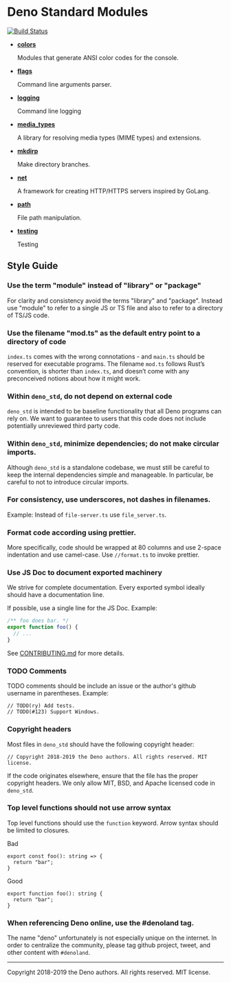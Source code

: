 # Deno Standard Modules

[![Build Status](https://dev.azure.com/denoland/deno_std/_apis/build/status/denoland.deno_std?branchName=master)](https://dev.azure.com/denoland/deno_std/_build/latest?definitionId=2?branchName=master)

- **[colors](./colors/)**

  Modules that generate ANSI color codes for the console.

- **[flags](./flags/)**

  Command line arguments parser.

- **[logging](./logging/)**

  Command line logging

- **[media_types](./media_types/)**

  A library for resolving media types (MIME types) and extensions.

- **[mkdirp](./fs/mkdirp/)**

  Make directory branches.

- **[net](./net/)**

  A framework for creating HTTP/HTTPS servers inspired by GoLang.

- **[path](./fs/path)**

  File path manipulation.

- **[testing](./testing/)**

  Testing

## Style Guide

### Use the term "module" instead of "library" or "package"

For clarity and consistency avoid the terms "library" and "package". Instead use
"module" to refer to a single JS or TS file and also to refer to a directory of
TS/JS code.

### Use the filename "mod.ts" as the default entry point to a directory of code

`index.ts` comes with the wrong connotations - and `main.ts` should be reserved
for executable programs. The filename `mod.ts` follows Rust’s convention, is
shorter than `index.ts`, and doesn’t come with any preconceived notions about
how it might work.

### Within `deno_std`, do not depend on external code

`deno_std` is intended to be baseline functionality that all Deno programs can
rely on. We want to guarantee to users that this code does not include
potentially unreviewed third party code.

### Within `deno_std`, minimize dependencies; do not make circular imports.

Although `deno_std` is a standalone codebase, we must still be careful to keep
the internal dependencies simple and manageable. In particular, be careful to
not to introduce circular imports.

### For consistency, use underscores, not dashes in filenames.

Example: Instead of `file-server.ts` use `file_server.ts`.

### Format code according using prettier.

More specifically, code should be wrapped at 80 columns and use 2-space
indentation and use camel-case. Use `//format.ts` to invoke prettier.

### Use JS Doc to document exported machinery

We strive for complete documentation. Every exported symbol ideally should have
a documentation line.

If possible, use a single line for the JS Doc. Example:

```ts
/** foo does bar. */
export function foo() {
  // ...
}
```

See [CONTRIBUTING.md](https://github.com/denoland/deno/blob/master/.github/CONTRIBUTING.md#documenting-apis)
for more details.

### TODO Comments

TODO comments should be include an issue or the author's github username in
parentheses. Example:

```
// TODO(ry) Add tests.
// TODO(#123) Support Windows.
```

### Copyright headers

Most files in `deno_std` should have the following copyright header:

```
// Copyright 2018-2019 the Deno authors. All rights reserved. MIT license.
```

If the code originates elsewhere, ensure that the file has the proper copyright
headers. We only allow MIT, BSD, and Apache licensed code in `deno_std`.

### Top level functions should not use arrow syntax

Top level functions should use the `function` keyword. Arrow syntax should be
limited to closures.

Bad

```
export const foo(): string => {
  return "bar";
}
```

Good

```
export function foo(): string {
  return "bar";
}
```

### When referencing Deno online, use the #denoland tag.

The name "deno" unfortunately is not especially unique on the internet. In order
to centralize the community, please tag github project, tweet, and other content
with `#denoland`.

---

Copyright 2018-2019 the Deno authors. All rights reserved. MIT license.
